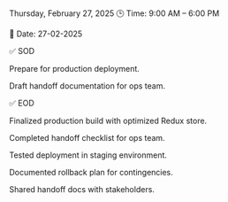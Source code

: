 Thursday, February 27, 2025
🕒 Time: 9:00 AM – 6:00 PM

📆 Date: 27-02-2025

✅ SOD

Prepare for production deployment.

Draft handoff documentation for ops team.

✅ EOD

Finalized production build with optimized Redux store.

Completed handoff checklist for ops team.

Tested deployment in staging environment.

Documented rollback plan for contingencies.

Shared handoff docs with stakeholders.
